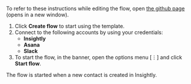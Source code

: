 To refer to these instructions while editing the flow, open [the github page](Create%20a%20task%20in%20Asana%20when%20a%20new%20contact%20is%20created%20in%20Insightly_instructions.md) (opens in a new window).

1.	Click **Create flow** to start using the template.
2.	Connect to the following accounts by using your credentials:
    - **Insightly** 
	- **Asana**
	- **Slack**
3.	To start the flow, in the banner, open the options menu [⋮] and click **Start flow**.

The flow is started when a new contact is created in Insightly.

